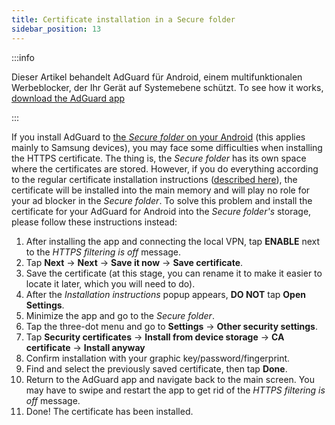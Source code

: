 ```yaml
---
title: Certificate installation in a Secure folder
sidebar_position: 13
---
```


:::info

Dieser Artikel behandelt AdGuard für Android, einem multifunktionalen Werbeblocker, der Ihr Gerät auf Systemebene schützt. To see how it works, [download the AdGuard app](https://agrd.io/download-kb-adblock)

:::

If you install AdGuard to [the *Secure folder* on your Android](https://www.samsung.com/uk/support/mobile-devices/what-is-the-secure-folder-and-how-do-i-use-it/) (this applies mainly to Samsung devices), you may face some difficulties when installing the HTTPS certificate. The thing is, the *Secure folder* has its own space where the certificates are stored. However, if you do everything according to the regular certificate installation instructions ([described here](../../overview#https-filtering)), the certificate will be installed into the main memory and will play no role for your ad blocker in the *Secure folder*. To solve this problem and install the certificate for your AdGuard for Android into the *Secure folder's* storage, please follow these instructions instead:

1. After installing the app and connecting the local VPN, tap **ENABLE** next to the *HTTPS filtering is off* message.
1. Tap **Next** → **Next** → **Save it now** → **Save certificate**.
1. Save the certificate (at this stage, you can rename it to make it easier to locate it later, which you will need to do).
1. After the *Installation instructions* popup appears, **DO NOT** tap **Open Settings**.
1. Minimize the app and go to the *Secure folder*.
1. Tap the three-dot menu and go to **Settings** → **Other security settings**.
1. Tap **Security certificates** → **Install from device storage** → **CA certificate** → **Install anyway**
1. Confirm installation with your graphic key/password/fingerprint.
1. Find and select the previously saved certificate, then tap **Done**.
1. Return to the AdGuard app and navigate back to the main screen. You may have to swipe and restart the app to get rid of the *HTTPS filtering is off* message.
1. Done! The certificate has been installed.
